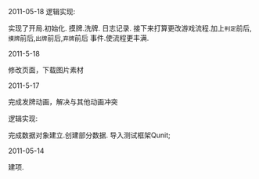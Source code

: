 2011-05-18
逻辑实现:

  实现了开局.初始化.
  摸牌.洗牌.
  日志记录.
  接下来打算更改游戏流程.加上`判定`前后,`摸牌`前后,`出牌`前后,`弃牌`前后 事件.使流程更丰满.

2011-5-18

修改页面，下载图片素材

2011-5-17

完成发牌动画，解决与其他动画冲突

逻辑实现:

  完成数据对象建立.创建部分数据.
  导入测试框架Qunit;

2011-05-14

建项.
